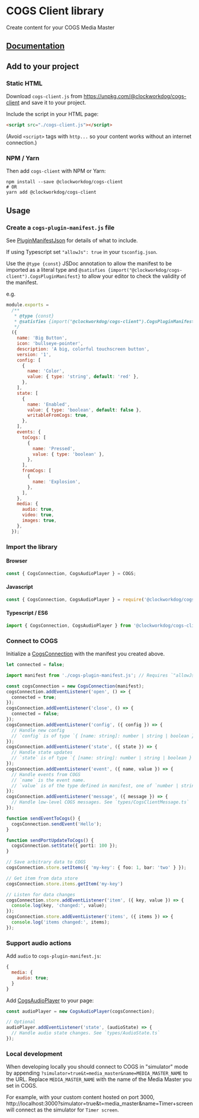 # COGS Client library

Create content for your COGS Media Master

## [Documentation](https://clockwork-dog.github.io/cogs-client-lib/)

## Add to your project

### Static HTML

Download `cogs-client.js` from https://unpkg.com/@clockworkdog/cogs-client and save it to your project.

Include the script in your HTML page:

```html
<script src="./cogs-client.js"></script>
```

(Avoid `<script>` tags with `http...` so your content works without an internet connection.)

### NPM / Yarn

Then add `cogs-client` with NPM or Yarn:

```shell
npm install --save @clockworkdog/cogs-client
# OR
yarn add @clockworkdog/cogs-client
```

## Usage

### Create a `cogs-plugin-manifest.js` file

See [PluginManifestJson](https://clockwork-dog.github.io/cogs-client-lib/interfaces/PluginManifestJson.html) for details of what to include.

If using Typescript set `"allowJs": true` in your `tsconfig.json`.

Use the `@type {const}` JSDoc annotation to allow the manifest to be imported as a literal type and `@satisfies {import("@clockworkdog/cogs-client").CogsPluginManifest}` to allow your editor to check the validity of the manifest.

e.g.

```js
module.exports =
  /**
   * @type {const}
   * @satisfies {import("@clockworkdog/cogs-client").CogsPluginManifest}
   */
  ({
    name: 'Big Button',
    icon: 'bullseye-pointer',
    description: 'A big, colorful touchscreen button',
    version: '1',
    config: [
      {
        name: 'Color',
        value: { type: 'string', default: 'red' },
      },
    ],
    state: [
      {
        name: 'Enabled',
        value: { type: 'boolean', default: false },
        writableFromCogs: true,
      },
    ],
    events: {
      toCogs: [
        {
          name: 'Pressed',
          value: { type: 'boolean' },
        },
      ],
      fromCogs: [
        {
          name: 'Explosion',
        },
      ],
    },
    media: {
      audio: true,
      video: true,
      images: true,
    },
  });
```

### Import the library

#### Browser

```js
const { CogsConnection, CogsAudioPlayer } = COGS;
```

#### Javascript

```js
const { CogsConnection, CogsAudioPlayer } = require('@clockworkdog/cogs-client');
```

#### Typescript / ES6

```ts
import { CogsConnection, CogsAudioPlayer } from '@clockworkdog/cogs-client';
```

### Connect to COGS

Initialize a [CogsConnection](https://clockwork-dog.github.io/cogs-client-lib/interfaces/CogsConnection.html) with the manifest you created above.

```ts
let connected = false;

import manifest from './cogs-plugin-manifest.js'; // Requires `"allowJs": true` in `tsconfig.json`

const cogsConnection = new CogsConnection(manifest);
cogsConnection.addEventListener('open', () => {
  connected = true;
});
cogsConnection.addEventListener('close', () => {
  connected = false;
});
cogsConnection.addEventListener('config', ({ config }) => {
  // Handle new config
  // `config` is of type `{ [name: string]: number | string | boolean }`
});
cogsConnection.addEventListener('state', ({ state }) => {
  // Handle state updates
  // `state` is of type `{ [name: string]: number | string | boolean }`
});
cogsConnection.addEventListener('event', ({ name, value }) => {
  // Handle events from COGS
  // `name` is the event name.
  // `value` is of the type defined in manifest, one of `number | string | boolean | undefined`.
});
cogsConnection.addEventListener('message', ({ message }) => {
  // Handle low-level COGS messages. See `types/CogsClientMessage.ts`
});

function sendEventToCogs() {
  cogsConnection.sendEvent('Hello');
}

function sendPortUpdateToCogs() {
  cogsConnection.setState({ port1: 100 });
}

// Save arbitrary data to COGS
cogsConnection.store.setItems({ 'my-key': { foo: 1, bar: 'two' } });

// Get item from data store
cogsConnection.store.items.getItem('my-key')

// Listen for data changes
cogsConnection.store.addEventListener('item', ({ key, value }) => {
  console.log(key, 'changed:', value);
});
cogsConnection.store.addEventListener('items', ({ items }) => {
  console.log('items changed:', items);
});
```

### Support audio actions

Add `audio` to `cogs-plugin-manifest.js`:

```js
{
  media: {
    audio: true;
  }
}
```

Add [CogsAudioPlayer](https://clockwork-dog.github.io/cogs-client-lib/classes/CogsAudioPlayer.html) to your page:

```ts
const audioPlayer = new CogsAudioPlayer(cogsConnection);

// Optional
audioPlayer.addEventListener('state', (audioState) => {
  // Handle audio state changes. See `types/AudioState.ts`
});
```

### Local development

When developing locally you should connect to COGS in "simulator" mode by appending `?simulator=true&t=media_master&name=MEDIA_MASTER_NAME` to the URL. Replace `MEDIA_MASTER_NAME` with the name of the Media Master you set in COGS.

For example, with your custom content hosted on port 3000, http://localhost:3000?simulator=true&t=media_master&name=Timer+screen will connect as the simulator for `Timer screen`.
